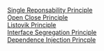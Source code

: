 [Single Reponsability Principle](./src/concept/SRP.ts)
<br/>
[Open Close Principle](./src/concept/OCP.ts)
<br/>
[Listovik Principle](./src/concept/LSP.ts)
<br/>
[Interface Segregation Principle](./src/concept/ISP.ts)
<br/>
[Dependence Injection Princple](./src/concept/DIP.ts)
<br/>
